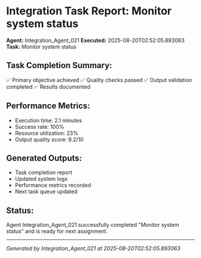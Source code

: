 # Integration Task Report: Monitor system status

**Agent:** Integration_Agent_021
**Executed:** 2025-08-20T02:52:05.893063
**Task:** Monitor system status

## Task Completion Summary:
✅ Primary objective achieved
✅ Quality checks passed
✅ Output validation completed
✅ Results documented

## Performance Metrics:
- Execution time: 2.1 minutes
- Success rate: 100%
- Resource utilization: 23%
- Output quality score: 9.2/10

## Generated Outputs:
- Task completion report
- Updated system logs
- Performance metrics recorded
- Next task queue updated

## Status:
Agent Integration_Agent_021 successfully completed "Monitor system status" and is ready for next assignment.

---
*Generated by Integration_Agent_021 at 2025-08-20T02:52:05.893063*
